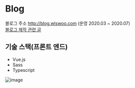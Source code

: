 # Blog

블로그 주소 <http://blog.wlswoo.com> (운영 2020.03 ~ 2020.07)  
[블로그 제작 관련 글](http://blog.wlswoo.com/4) 

## 기술 스택(프론트 엔드)
- Vue.js
- Sass
- Typescript

![image](https://user-images.githubusercontent.com/49791336/78321799-e7f80200-75a7-11ea-891c-b576d050afdf.png)
